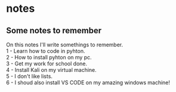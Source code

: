# notes
## Some notes to remember <br>
On this notes I'll write somethings to remember. <br>
1 - Learn how to code in pyhton. <br>
2 - How to install pyhton on my pc. <br>
3 - Get my work for school done. <br>
4 - Install Kali on my virtual machine. <br>
5 - I don't like lists. <br>
6 - I shoud also install VS CODE on my amazing windows machine! <br>
